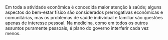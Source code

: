 ﻿Em toda a atividade econômica é concedida maior atenção à saúde; alguns aspectos do bem-estar físico são considerados prerrogativas econômicas e comunitárias, mas os problemas de saúde individual e famíliar são questões apenas de interesse pessoal. Na medicina, como em todos os outros assuntos puramente pessoais, é plano do governo interferir cada vez menos.